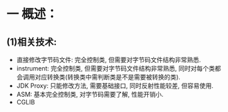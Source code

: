 # 一 概述：
## (1)相关技术:
- 直接修改字节码文件: 完全控制类, 但需要对字节码文件结构非常熟悉.
- instrument: 完全控制类, 但需要对字节码文件结构非常熟悉, 同时对每个类都会调用对应转换类(转换类中需判断类是不是需要被转换的类).
- JDK Proxy: 只能修改方法, 需要基础接口, 同时反射性能较差, 但容易使用.
- ASM: 基本完全控制类, 对字节码需要了解, 性能开销小.
- CGLIB